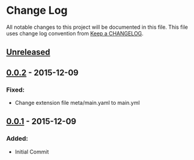 # Change Log
All notable changes to this project will be documented in this file.
This file uses change log convention from [Keep a CHANGELOG](http://keepachangelog.com).

## [Unreleased][unreleased]

## [0.0.2] - 2015-12-09

### Fixed:
- Change extension file meta/main.yaml to main.yml

## [0.0.1] - 2015-12-09

### Added:
- Initial Commit


[unreleased]: https://github.com/dgnest/ansible-role-postgresql/compare/0.0.7...HEAD
[0.0.7]: https://github.com/dgnest/ansible-role-postgresql/compare/0.0.6...0.0.7
[0.0.6]: https://github.com/dgnest/ansible-role-postgresql/compare/0.0.5...0.0.6
[0.0.5]: https://github.com/dgnest/ansible-role-postgresql/compare/0.0.4...0.0.5
[0.0.4]: https://github.com/dgnest/ansible-role-postgresql/compare/0.0.3...0.0.4
[0.0.3]: https://github.com/dgnest/ansible-role-postgresql/compare/0.0.2...0.0.3
[0.0.2]: https://github.com/dgnest/ansible-role-postgresql/compare/0.0.1...0.0.2
[0.0.1]: https://github.com/dgnest/ansible-role-postgresql/compare/0.0.0...0.0.1

[CHANGELOG.md]: CHANGELOG.md
[CONTRIBUTING.md]: CONTRIBUTING.md
[LICENCE.md]: LICENCE.md
[README.md]: README.md
